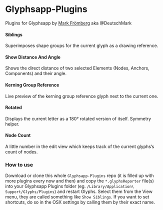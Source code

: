 # Glyphsapp-Plugins
Plugins for Glyphsapp by [Mark Frömberg](http://www.markfromberg.com/) aka @DeutschMark

#### Siblings
Superimposes shape groups for the current glyph as a drawing reference.

#### Show Distance And Angle
Shows the direct distance of two selected Elements (Nodes, Anchors, Components) and their angle.

#### Kerning Group Reference
Live preview of the kerning group reference glyph next to the current one.

#### Rotated
Displays the current letter as a 180° rotated version of itself. Symmetry helper.

#### Node Count
A little number in the edit view which keeps track of the current glyphs’s count of nodes.

### How to use

Download or clone this whole `Glyphsapp-Plugins` repo (it is filled up with more plugins every now and then) and copy the `*.glyphsReporter` file(s) into your Glyphsapp Plugins folder (eg. `/Library/Application\ Support/Glyphs/Plugins`) and restart Glyphs. Select them from the View menu, they are called something like `Show Siblings`. If you want to set shortcuts, do so in the OSX settings by calling them by their exact name.
